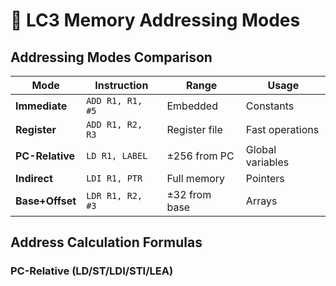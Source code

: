 # 🧠 LC3 Memory Addressing Modes

## Addressing Modes Comparison

| Mode | Instruction | Range | Usage |
|------|-------------|-------|--------|
| **Immediate** | `ADD R1, R1, #5` | Embedded | Constants |
| **Register** | `ADD R1, R2, R3` | Register file | Fast operations |
| **PC-Relative** | `LD R1, LABEL` | ±256 from PC | Global variables |
| **Indirect** | `LDI R1, PTR` | Full memory | Pointers |
| **Base+Offset** | `LDR R1, R2, #3` | ±32 from base | Arrays |

## Address Calculation Formulas

### PC-Relative (LD/ST/LDI/STI/LEA)
